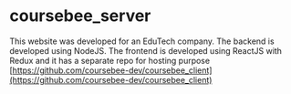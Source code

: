# coursebee_server

This website was developed for an EduTech company. The backend is developed using NodeJS. The frontend is developed using ReactJS with Redux and it has a separate repo for hosting purpose [https://github.com/coursebee-dev/coursebee_client](https://github.com/coursebee-dev/coursebee_client)

